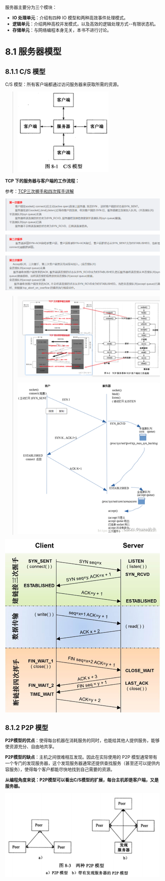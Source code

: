 服务器主要分为三个模块：

* **IO 处理单元**：介绍有四种 IO 模型和两种高效事件处理模式。
* **逻辑单元**：介绍两种高校并发模式，以及高效的逻辑处理方式--有限状态机。
* **存储单元**：与网络编程本身无关，本书不进行讨论。



# 8.1 服务器模型

## 8.1.1 C/S 模型

C/S 模型：所有客户端都通过访问服务器来获取所需的资源。

> ![image-20230419163845243](Image/CS模型.png)



**TCP 下的服务器与客户端的工作流程：**

参考：[TCP三次握手和四次挥手详解](https://blog.csdn.net/kakaka666/article/details/126355782)

![image-20230419193250183](Image/三次握手过程解释.png)

> ![image-20230419173444375](Image/TCP服务器与客户端工作流程图（全）.png)
>
> ![6bafd55840d04748a1c88da6d4bd8306](Image/TCP三次握手详细过程.png)

![816045-20161105220355065-482198403](Image/TCP连接与释放全过程.png)



## 8.1.2 P2P 模型

**P2P模型的优点**：使得每台机器在消耗服务的同时，也能给其他人提供服务，能够使资源充分、自由地共享。

**P2P模型的缺点**：主机之间很难相互发现。因此在实际使用的 P2P 模型通常带有一个专门的发现服务器，这个发现服务器通常还提供查找服务（甚至还可以提供内容服务），使得每个客户都能尽快地找到自己需要的资源。

**从编程角度来说：P2P模型可以看出C/S模型的扩展，每台主机即是客户端，又是服务器。**

![image-20230419194003769](Image/P2P模型.png)